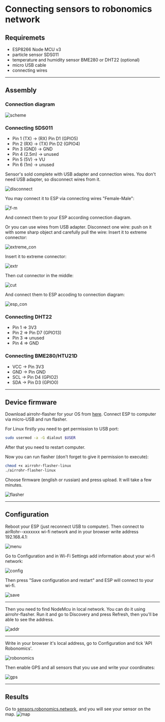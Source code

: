 # Connecting sensors to robonomics network
## Requiremets
* ESP8266 Node MCU v3
* particle sensor SDS011
* temperature and humidity sensor BME280 or DHT22 (optional)
* micro USB cable
* connecting wires
---
## Assembly
### Connection diagram

![scheme](https://github.com/LoSk-p/media/blob/master/photo_2020-10-28_16-54-00.jpg)

### Connecting SDS011

* Pin 1 (TX) -> (RX) Pin D1 (GPIO5)
* Pin 2 (RX) -> (TX) Pin D2 (GPIO4)
* Pin 3 (GND) -> GND
* Pin 4 (2.5m) -> unused
* Pin 5 (5V) -> VU
* Pin 6 (1m) -> unused

Sensor's sold complete with USB adapter and connection wires. You don't need USB adapter, so disconnect wires from it.

![disconnect](https://github.com/LoSk-p/media/blob/master/assembly_usb.PNG)

You may connect it to ESP via connecting wires "Female-Male":

![f-m](https://github.com/LoSk-p/media/blob/master/conn.PNG)

And connect them to your ESP according connection diagram.

Or you can use wires from USB adapter. Disconnect one wire: push on it with some sharp object and carefully pull the wire:
Insert it to extreme connector:

![extreme_con](https://github.com/LoSk-p/media/blob/master/assembly_wires.PNG)

Insert it to extreme connector:

![extr](https://github.com/LoSk-p/media/blob/master/wires1.PNG)

Then cut connector in the middle:

![cut](https://github.com/LoSk-p/media/blob/master/assembly_wires2.PNG)

And connect them to ESP accoding to connection diagram:

![esp_con](https://github.com/LoSk-p/media/blob/master/esp_con.PNG)

### Connecting DHT22

* Pin 1 => 3V3
* Pin 2 => Pin D7 (GPIO13)
* Pin 3 => unused
* Pin 4 => GND

### Connecting BME280/HTU21D

* VCC -> Pin 3V3
* GND -> Pin GND
* SCL -> Pin D4 (GPIO2)
* SDA -> Pin D3 (GPIO0)

---
## Device firmware
Download airrohr-flasher for your OS from [here](https://github.com/airalab/sensors-connectivity/releases/tag/v0.4).
Connect ESP to computer via micro-USB and run flasher. 

For Linux firstly you need to get permission to USB port:
```bash
sudo usermod -a -G dialout $USER
```
After that you need to restart computer.

Now you can run flasher (don't forget to give it permission to execute):
```bash
chmod +x airrohr-flasher-linux
./airrohr-flasher-linux
```
Choose firmware (english or russian) and press upload. It will take a few minutes.

![flasher](https://github.com/LoSk-p/media/blob/master/flasher.PNG)

---
## Configuration
Reboot your ESP (just reconnect USB to computer).
Then connect to airRohr--xxxxxxx wi-fi network and in your browser write address 192.168.4.1:

![menu](https://github.com/LoSk-p/media/blob/master/esp/menu1.jpg)

Go to Configuration and in Wi-Fi Settings add information about your wi-fi network:

![config](https://github.com/LoSk-p/media/blob/master/W-fi.PNG)

Then press "Save configuration and restart" and ESP will connect to your wi-fi.

![save](https://github.com/LoSk-p/media/blob/master/Снимок.PNG)

---
Then you need to find NodeMcu in local network. You can do it using airrohr-flasher. Run it and go to Discovery and press Refresh, then you'll be able to see the address.

![addr](https://github.com/LoSk-p/media/blob/master/flaser2.PNG)

---

Write in your browser it's local address, go to Configuration and tick 'API Robonomics'. 

![robonomics](https://github.com/LoSk-p/media/blob/master/esp/APIrobonomics.jpg)

Then enable GPS and all sensors that you use and write your coordinates:

![gps](https://github.com/LoSk-p/media/blob/master/esp/gps.jpg)

---

## Results
Go to [sensors.robonomics.network](https://sensors.robonomics.network/#/), and you will see your sensor on the map.
![map](https://github.com/LoSk-p/media/blob/master/esp/map.jpg)
